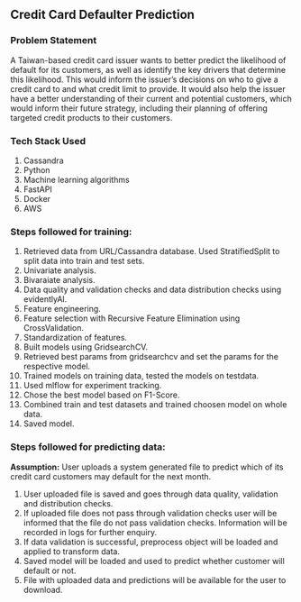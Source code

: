 ## Credit Card Defaulter Prediction

### Problem Statement
A Taiwan-based credit card issuer wants to better predict the likelihood of default for its customers, as well as identify the key drivers that determine this likelihood. This would inform the issuer’s decisions on who to give a credit card to and what credit limit to provide. It would also help the issuer have a better understanding of their current and potential customers, which would inform their future strategy, including their planning of offering targeted credit products to their customers.


### Tech Stack Used
1. Cassandra
2. Python
3. Machine learning algorithms
4. FastAPI
5. Docker
6. AWS


### Steps followed for training:
1. Retrieved data from URL/Cassandra database.
   Used StratifiedSplit to split data into train and test sets.
2. Univariate analysis.
3. Bivaraiate analysis.
4. Data quality and validation checks and data distribution checks using evidentlyAI.
5. Feature engineering.
6. Feature selection with Recursive Feature Elimination using CrossValidation.
7. Standardization of features.
8. Built models using GridsearchCV.
9. Retrieved best params from gridsearchcv and set the params for the respective model.
10. Trained models on training data, tested the models on testdata.
11. Used mlflow for experiment tracking.
12. Chose the best model based on F1-Score.
13. Combined train and test datasets and trained choosen model on whole data.
14. Saved model.


### Steps followed for predicting data:
**Assumption:** User uploads a system generated file to predict which of its credit card customers may default for the next month.
1. User uploaded file is saved and goes through data quality, validation and distribution checks.
2. If uploaded file does not pass through validation checks user will be informed that the file do not pass validation checks. Information will be recorded in logs for further enquiry.
3. If data validation is successful, preprocess object will be loaded and applied to transform data.
4. Saved model will be loaded and used to predict whether customer will default or not.
5. File with uploaded data and predictions will be available for the user to download.
